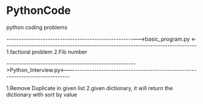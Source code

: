 # PythonCode
python coding problems

------------------------------------------------------>basic_program.py <-------------------------------------------------------------------------------
1.factioral problem 
2.Fib number



----------------------------------------------------->Python_Interview.py<-------------------------------------------------------------------------------

1.Remove Duplicate in given list 
2.given dictionary, it will return the dictionary with sort by value
